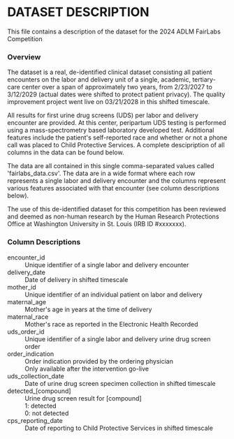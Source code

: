 <h1>
    DATASET DESCRIPTION
    <!-- FairLabs Data Analytics Challenge<br> -->
</h1>
<p>
    This file contains a description of the dataset for the 2024 ADLM FairLabs Competition
</p>
<h3>
    Overview
</h3>
<p>
    The dataset is a real, de-identified clinical dataset consisting all patient encounters on the labor and delivery unit of a single, academic, tertiary-care center over a span of approximately two years, from 2/23/2027 to 3/12/2029 (actual dates were shifted to protect patient privacy). The quality improvement project went live on 03/21/2028 in this shifted timescale.
</p>
<p>    
    All results for first urine drug screens (UDS) per labor and delivery encounter are provided.
    At this center, peripartum UDS testing is performed using a mass-spectrometry based laboratory developed test.
    Additional features include the patient's self-reported race and whether or not a phone call was placed to Child Protective Services. A complete descipription of all columns in the data can be found below.
</p>    
<p>
    The data are all contained in this single comma-separated values called 'fairlabs_data.csv'. The data are in a wide format where each row represents a single labor and delivery encounter and the columns represent various features associated with that encounter (see column descriptions below).
</p>
<p>
    The use of this de-identified dataset for this competition has been reviewed and deemed as non-human research by the Human Research Protections Office at Washington University in St. Louis (IRB ID #xxxxxxx).
</p>    

<h3>
    Column Descriptions
</h3>
<dl>
    <dt>
        encounter_id
    </dt>
    <dd>
        Unique identifier of a single labor and delivery encounter
    </dd>
    <dt>
        delivery_date
    </dt>
    <dd>
        Date of delivery in shifted timescale
    </dd>    
    <dt>
        mother_id
    </dt>
    <dd>
        Unique identifier of an individual patient on labor and delivery
    </dd>    
    <dt>
        maternal_age
    </dt>
    <dd>
        Mother's age in years at the time of delivery
    </dd>    
    <dt>
        maternal_race
    </dt>
    <dd>
        Mother's race as reported in the Electronic Health Recorded
    </dd>
    <dt>
        uds_order_id
    </dt>
    <dd>
        Unique identifier of a single labor and delivery urine drug screen order
    </dd>
    <dt>
        order_indication
    </dt>
    <dd>
        Order indication provided by the ordering physician<br>
        Only available after the intervention go-live
    </dd>    
    <dt>
        uds_collection_date
    </dt>
    <dd>
        Date of urine drug screen specimen collection in shifted timescale
    </dd>
    <dt>
        detected_[compound]
    <dd>
        Urine drug screen result for [compound]<br>
        1: detected<br>
        0: not detected
    </dd>
    <dt>
        cps_reporting_date
    </dt>
    <dd>
        Date of reporting to Child Protective Services in shifted timescale
    </dd>
</dl>

